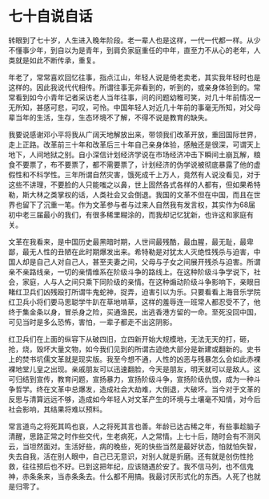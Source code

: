 # 七十自说自话

转眼到了七十岁，人生进入晚年阶段。老一辈人也是这样，一代一代都一样。从少不懂事少年，到自以为是青年，到肩负家庭重任的中年，直至力不从心的老年，人类就是如此不断传承，重复。   

年老了，常常喜欢回忆往事，指点江山，年轻人说是倚老卖老，其实我年轻时也是这样的。因此我说代代相传。所谓往事无非看到的，听到的，或亲身体验到的。常常看到如今小青年记者采访老人当年往事，问的问题幼稚可笑，对几十年前情况一无所知，甚感可悲，可叹，可怜。中国年轻人对近几十年前的事毫无所知，对父母辈当年的生活，生存，生态环境不了解，不得不说是教育的缺失。  

我要说感谢邓小平将我从广阔天地解放出来，带领我们改革开放，重回国际世界，走上正路。改革前三十年和改革后三十年自己亲身体验，感触还是很深，可谓天上地下，人间地狱之别。自小深信计划经济学说在市场经济冲击下瞬间土崩瓦解，粮食不要票了，布不要票了，都不需要票了，计划经济的伪学说被彻底暴露了他的虚假性和不科学性。三年所谓自然灾害，饿死成千上万人，竟然有人说没看见，对于这些不讲理，不要脸的人只能嗤之以鼻，世上固然各式各样的人都有，但如果希特勒，斯大林之类掌权的话，人类社会又会倒退。我国的文革不但在中国，而且在世界也留下了沉重一笔。作为文革参与者与过来人自然我有发言权，其实作为68届初中老三届最小的我们，有很多稀里糊涂的，而我却记忆犹新，也许这和家庭有关。  

文革在我看来，是中国历史最黑暗时期，人世间最残酷，最血腥，最无耻，最卑鄙，最无人性的丑陋在此时期爆发出来。希特勒是对犹太人灭绝性残杀与迫害，中国人却是自己人对自己人，甚至夫妻之间，父母与子女之间展开残杀与迫害。所谓亲不亲路线亲，一切的亲情维系在阶级斗争的路线上。在这种阶级斗争学说下，社会，家庭，人与人之间只乘下同阶级的亲情。在这种煽动阶级斗争影响下，亲眼目睹红卫兵们凶残殴打所谓牛鬼蛇神，捉弄，迫害引以为乐。只要看看上海音乐学院红卫兵小将们要马思聪学牛趴在草地啃草，这样的羞辱连一班常人都忍受不了，他终于集金条以身，冒杀身之险，买通渔民，出逃香港方留的一命。至死没回中国，可见当时是多么恐怖，害怕，一辈子都走不出这阴影。  

红卫兵们在上面的纵容下从破四旧，立四新开始大规模地，无法无天的打，砸，抢，烧，毁坏大量文物，如今我们见到的所谓古迹绝大部分是新建或翻新的。史书上的焚书坑儒文革就是现实版。我至今想不通，人性的凶恶与残暴怎么会如此赤裸裸地堂儿皇之出现。亲戚朋友可以迅速翻脸，今天是朋友，明天就可以是敌人。这可归结到宣传，教育问题，宣扬暴力，宣扬阶级斗争，宣扬阶级仇恨，成为一种斗争哲学。终在文革中总爆发，造成社会大劫难，大倒退，大破坏。当今对于文革的反思与清算远远不够，造成如今年轻人对文革产生的环境与土壤毫不知情，对今后社会影响，其结果将难以预料。  

常言道鸟之将死其鸣也哀，人之将死其言也善。年龄已达古稀之年，有些事趁脑子清醒，思路正常之时作些交代，生老病死，人之常情。上七十后，随时会有不测风云，当坦然面对。生活好些，病的晚些，死的快些当然是最好状态，怕就怕失智，失去自我，活在别人眼中，自己已无意识，对别人就是折磨。还有就是创伤性抢救，往往预后也不好。已到这把年纪，应该随遇於安了。我不信马列，也不信鬼神，赤条条来，当赤条条去。什么都不用搞。我最讨厌形式化的东西。人死了也就是归零了。  